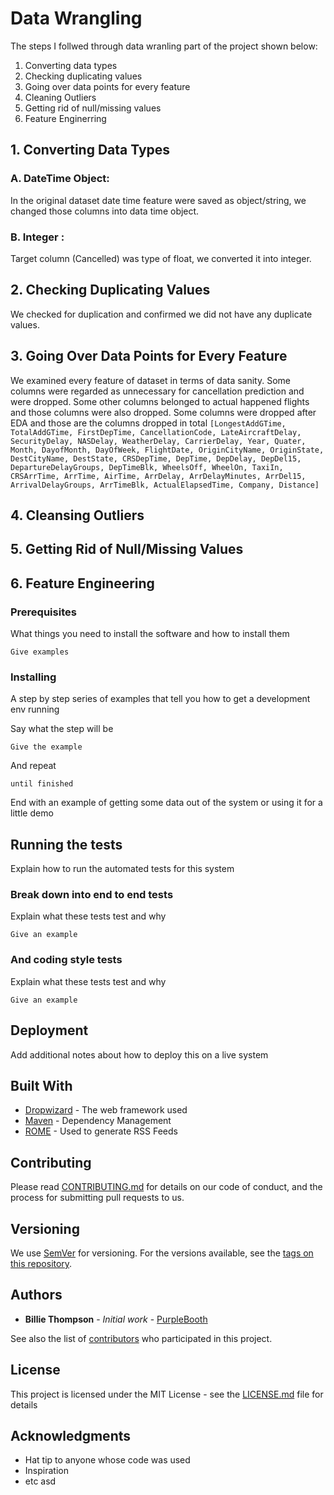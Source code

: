 # Data Wrangling

The steps I follwed through data wranling part of the project shown below:

1. Converting data types
2. Checking duplicating values
3. Going over data points for every feature
4. Cleaning Outliers
5. Getting rid of null/missing values 
6. Feature Enginerring

## 1. Converting Data Types

  ### A. DateTime Object: 
  
  In the original dataset date time feature were saved as object/string, we changed those columns into data time object.

  ### B. Integer :
  
  Target column (Cancelled) was type of float, we converted it into integer.

## 2. Checking Duplicating Values

We checked for duplication and confirmed we did not have any duplicate values.

## 3. Going Over Data Points for Every Feature

We examined every feature of dataset in terms of data sanity. Some columns were regarded as unnecessary for cancellation prediction and were dropped. Some other columns belonged to actual happened flights and those columns were also dropped. Some columns were dropped after EDA and those are the columns dropped in total `[LongestAddGTime, TotalAddGTime, FirstDepTime, CancellationCode, LateAircraftDelay, SecurityDelay, NASDelay, WeatherDelay, CarrierDelay, Year, Quater, Month, DayofMonth, DayOfWeek, FlightDate, OriginCityName, OriginState, DestCityName, DestState, CRSDepTime, DepTime, DepDelay, DepDel15, DepartureDelayGroups, DepTimeBlk, WheelsOff, WheelOn, TaxiIn, CRSArrTime, ArrTime, AirTime, ArrDelay, ArrDelayMinutes, ArrDel15, ArrivalDelayGroups, ArrTimeBlk, ActualElapsedTime, Company, Distance]`

## 4. Cleansing Outliers

## 5. Getting Rid of Null/Missing Values

## 6. Feature Engineering


### Prerequisites

What things you need to install the software and how to install them

```
Give examples
```

### Installing

A step by step series of examples that tell you how to get a development env running

Say what the step will be

```
Give the example
```

And repeat

```
until finished
```

End with an example of getting some data out of the system or using it for a little demo

## Running the tests

Explain how to run the automated tests for this system

### Break down into end to end tests

Explain what these tests test and why

```
Give an example
```

### And coding style tests

Explain what these tests test and why

```
Give an example
```

## Deployment

Add additional notes about how to deploy this on a live system

## Built With

* [Dropwizard](http://www.dropwizard.io/1.0.2/docs/) - The web framework used
* [Maven](https://maven.apache.org/) - Dependency Management
* [ROME](https://rometools.github.io/rome/) - Used to generate RSS Feeds

## Contributing

Please read [CONTRIBUTING.md](https://gist.github.com/PurpleBooth/b24679402957c63ec426) for details on our code of conduct, and the process for submitting pull requests to us.

## Versioning

We use [SemVer](http://semver.org/) for versioning. For the versions available, see the [tags on this repository](https://github.com/your/project/tags). 

## Authors

* **Billie Thompson** - *Initial work* - [PurpleBooth](https://github.com/PurpleBooth)

See also the list of [contributors](https://github.com/your/project/contributors) who participated in this project.

## License

This project is licensed under the MIT License - see the [LICENSE.md](LICENSE.md) file for details

## Acknowledgments

* Hat tip to anyone whose code was used
* Inspiration
* etc
asd
